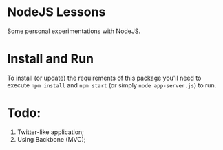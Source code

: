 NodeJS Lessons
==============

Some personal experimentations with NodeJS.


Install and Run
===============

To install (or update) the requirements of this package you'll need to execute `npm install` and `npm start` (or simply `node app-server.js`) to run.


Todo:
=====

1. Twitter-like application;
2. Using Backbone (MVC);
